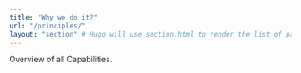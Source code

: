 ```yaml
---
title: "Why we do it?"
url: "/principles/"
layout: "section" # Hugo will use section.html to render the list of pages
---
```


Overview of all Capabilities.
